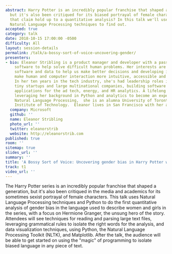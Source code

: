 ```yaml
---
abstract: Harry Potter is an incredibly popular franchise that shaped a generation,
  but it's also been critiqued for its biased portrayal of female characters. Does
  that claim hold up to a quantitative analysis? In this talk we'll use Python and
  Natural Language Processing techniques to find out.
accepted: true
category: talk
date: 2018-10-15 17:00:00 -0500
difficulty: All
layout: session-details
permalink: /talk/a-bossy-sort-of-voice-uncovering-gender/
presenters:
- bio: Eleanor Stribling is a product manager and developer with a passion for using
    software to help solve difficult human problems. Her interests are around using
    software and data to help us make better decisions and developing interfaces that
    make human and computer interaction more intuitive, accessible and conversational.
    In her ten years in the tech industry, she's had leadership roles in  in both
    tiny startups and large multinational companies, building software rooted in data
    applications for the ad tech, energy, and HR analytics. A lifelong learner currently
    leveraging her background in Python and analytics to become an expert in AI and
    Natural Language Processing,  she is an alumna University of Toronto and the Massachusetts
    Institute of Technology.  Eleanor lives in San Francisco with her amazing family.
  company: Microsoft
  github: ''
  name: Eleanor Stribling
  photo_url: ''
  twitter: eleanorstrib
  website: http://eleanorstrib.com
published: true
room: ''
sitemap: true
slides_url: ''
summary: ''
title: 'A Bossy Sort of Voice: Uncovering gender bias in Harry Potter with Python'
track: t1
video_url: ''
---
```


The Harry Potter series is an incredibly popular franchise that shaped a generation, but it's also been critiqued in the media and academics for its sometimes sexist portrayal of female characters.    This talk uses Natural Language Processing techniques and Python to do the first quantitative analysis of gender bias in the language used to describe women and girls in the series, with a focus on Hermione Granger, the unsung hero of the story.  Attendees will see techniques for reading and parsing large text files, leveraging grammatical rules to isolate the right words for the analysis, and data visualization techniques, using Python, the Natural Language Processing Toolkit (NLTK), and Matplotlib.  After the talk, the audience will be able to get started on using the "magic" of programming to isolate biased language in any piece of text.